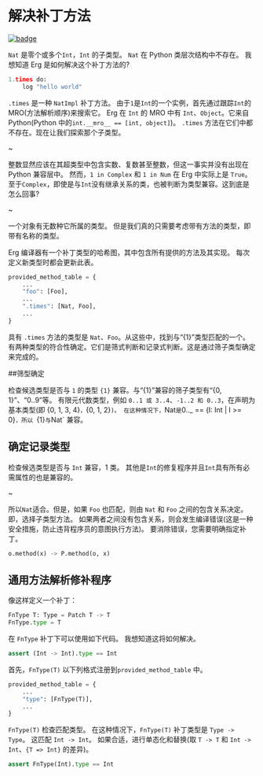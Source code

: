 # 解决补丁方法

[![badge](https://img.shields.io/endpoint.svg?url=https%3A%2F%2Fgezf7g7pd5.execute-api.ap-northeast-1.amazonaws.com%2Fdefault%2Fsource_up_to_date%3Fowner%3Derg-lang%26repos%3Derg%26ref%3Dmain%26path%3Ddoc/EN/compiler/trait_method_resolving.md%26commit_hash%3D06f8edc9e2c0cee34f6396fd7c64ec834ffb5352)](https://gezf7g7pd5.execute-api.ap-northeast-1.amazonaws.com/default/source_up_to_date?owner=erg-lang&repos=erg&ref=main&path=doc/EN/compiler/trait_method_resolving.md&commit_hash=06f8edc9e2c0cee34f6396fd7c64ec834ffb5352)

`Nat` 是零个或多个`Int`，`Int` 的子类型。
`Nat` 在 Python 类层次结构中不存在。 我想知道 Erg 是如何解决这个补丁方法的?

```python
1.times do:
    log "hello world"
```

`.times` 是一种 `NatImpl` 补丁方法。
由于`1`是`Int`的一个实例，首先通过跟踪`Int`的MRO(方法解析顺序)来搜索它。
Erg 在 `Int` 的 MRO 中有 `Int`、`Object`。它来自 Python(Python 中的`int.__mro__ == [int, object]`)。
`.times` 方法在它们中都不存在。现在让我们探索那个子类型。

~

整数显然应该在其超类型中包含实数、复数甚至整数，但这一事实并没有出现在 Python 兼容层中。
然而，`1 in Complex` 和 `1 in Num` 在 Erg 中实际上是 `True`。
至于`Complex`，即使是与`Int`没有继承关系的类，也被判断为类型兼容。这到底是怎么回事?

~

一个对象有无数种它所属的类型。
但是我们真的只需要考虑带有方法的类型，即带有名称的类型。

Erg 编译器有一个补丁类型的哈希图，其中包含所有提供的方法及其实现。
每次定义新类型时都会更新此表。

```python
provided_method_table = {
    ...
    "foo": [Foo],
    ...
    ".times": [Nat, Foo],
    ...
}
```

具有 `.times` 方法的类型是 `Nat`、`Foo`。从这些中，找到与“{1}”类型匹配的一个。
有两种类型的符合性确定。它们是筛式判断和记录式判断。这是通过筛子类型确定来完成的。

##筛型确定

检查候选类型是否与 `1` 的类型 `{1}` 兼容。与“{1}”兼容的筛子类型有“{0, 1}”、“0..9”等。
有限元代数类型，例如 `0..1 或 3..4`、`-1..2 和 0..3`，在声明为基本类型(即 {0, 1, 3, 4}`，`{0, 1, 2}`)。
在这种情况下，`Nat` 是 `0.._ == {I: Int | I >= 0}`，所以 `{1}` 与 `Nat` 兼容。

## 确定记录类型

检查候选类型是否与 `Int` 兼容，1 类。
其他是`Int`的修复程序并且`Int`具有所有必需属性的也是兼容的。

~

所以`Nat`适合。但是，如果 `Foo` 也匹配，则由 `Nat` 和 `Foo` 之间的包含关系决定。
即，选择子类型方法。
如果两者之间没有包含关系，则会发生编译错误(这是一种安全措施，防止违背程序员的意图执行方法)。
要消除错误，您需要明确指定补丁。

```python
o.method(x) -> P.method(o, x)
```

## 通用方法解析修补程序

像这样定义一个补丁：

```python
FnType T: Type = Patch T -> T
FnType.type = T
```

在 `FnType` 补丁下可以使用如下代码。 我想知道这将如何解决。

```python
assert (Int -> Int).type == Int
```

首先，`FnType(T)` 以下列格式注册到`provided_method_table` 中。

```python
provided_method_table = {
    ...
    "type": [FnType(T)],
    ...
}
```

`FnType(T)` 检查匹配类型。 在这种情况下，`FnType(T)` 补丁类型是 `Type -> Type`。
这匹配 `Int -> Int`。 如果合适，进行单态化和替换(取 `T -> T` 和 `Int -> Int`、`{T => Int}` 的差异)。

```python
assert FnType(Int).type == Int
```